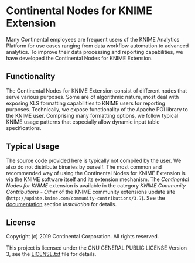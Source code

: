 Continental Nodes for KNIME Extension
=====================================

Many Continental employees are frequent users of the KNIME Analytics Platform for use cases ranging from data workflow automation to advanced analytics. To improve their data processing and reporting capabilities, we have developed the Continental Nodes for KNIME Extension.


Functionality
-------------

The Continental Nodes for KNIME Extension consist of different nodes that serve various purposes. Some are of algorithmic nature, most deal with exposing XLS formatting capabilities to KNIME users for reporting purposes. Technically, we expose functionality of the Apache POI library to the KNIME user. Comprising many formatting options, we follow typical KNIME usage patterns that especially allow dynamic input table specifications.


Typical Usage
-------------

The source code provided here is typically not compiled by the user. We also do not distribute binaries by ourself. The most common and recommended way of using the Continental Nodes for KNIME Extension is via the KNIME software itself and its extension mechanism. The *Continental Nodes for KNIME* extension is available in the category *KNIME Community Contributions - Other* of the KNIME community extensions update site (`http://update.knime.com/community-contributions/3.7`). See the [documentation](https://www.knime.com/community/continental-nodes-for-knime) section *Installation* for details.


License
-------

Copyright (c) 2019 Continental Corporation. All rights reserved.

This project is licensed under the GNU GENERAL PUBLIC LICENSE Version 3, see the [LICENSE.txt](https://github.com/continental/continental-nodes-for-knime/blob/master/LICENSE.txt) file for details.
